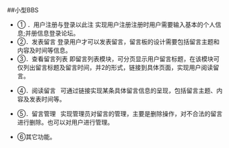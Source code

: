 ##小型BBS
  - ①	．用户注册与登录以此注
  实现用户注册注册时用户需要输入基本的个人信息;并册信息登录论坛。 
  - ②．发表留言
  登录用户才可以发表留言，留言板的设计需要包括留言主题和内容及时间等信息。 
  - ③．查看留言列表
  即留言列表模块，可分页显示用户留言标题，在该模块可仅列出留言标题及留言时间，并2的形式，链接到具体页面，实现用户阅读留言。
  + ④．阅读留言 
  可通过链接实现某条具体留言信息的呈现，包括留言主题、内容及发表时间等。
  * ⑤．留言管理 
  实现管理员对留言的管理，主要是删除操作，对不合法的留言进行删除。也可以对用户进行管理。
  + ⑥其它功能。   
 
  